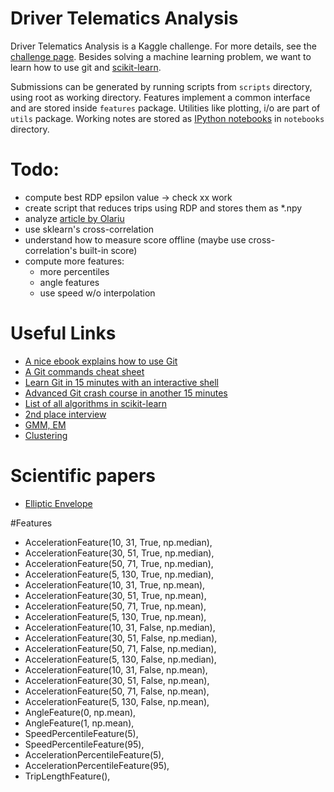 # Driver Telematics Analysis
Driver Telematics Analysis is a Kaggle challenge. For more details, see the [challenge page](http://www.kaggle.com/c/axa-driver-telematics-analysis/data). Besides solving a machine learning problem, we want to learn how to use git and [scikit-learn](http://scikit-learn.org/stable/).

Submissions can be generated by running scripts from ``scripts`` directory, using root as working directory. Features implement a common interface and are stored inside ``features`` package. Utilities like plotting, i/o are part of ``utils`` package. Working notes are stored as [IPython notebooks](http://nbviewer.ipython.org) in ``notebooks`` directory.

# Todo:
- compute best RDP epsilon value -> check xx work
- create script that reduces trips using RDP and stores them as *.npy
- analyze [article by Olariu](http://webmining.olariu.org/kaggle-driver-telematics/)
- use sklearn's cross-correlation
- understand how to measure score offline (maybe use cross-correlation's built-in score)
- compute more features:
  * more percentiles
  * angle features
  * use speed w/o interpolation

# Useful Links
- [A nice ebook explains how to use Git](http://www.git-tower.com/learn/ebook/command-line/introduction)
- [A Git commands cheat sheet](http://www.git-tower.com/blog/git-cheat-sheet/)
- [Learn Git in 15 minutes with an interactive shell](https://try.github.io/levels/1/challenges/1)
- [Advanced Git crash course in another 15 minutes](http://gitreal.codeschool.com/enroll)
- [List of all algorithms in scikit-learn](http://scikit-learn.org/dev/user_guide.html)
- [2nd place interview](http://blog.kaggle.com/2015/04/20/axa-winners-interview-learning-telematic-fingerprints-from-gps-data/)
- [GMM, EM](http://en.wikipedia.org/wiki/Expectation%E2%80%93maximization_algorithm)
- [Clustering](http://scikit-learn.org/stable/modules/clustering.html#hierarchical-clustering)

# Scientific papers
- [Elliptic Envelope](http://www.geo.upm.es/postgrado/CarlosLopez/papers/FastAlgMCD99.pdf)

#Features
- AccelerationFeature(10, 31, True, np.median),
- AccelerationFeature(30, 51, True, np.median),
- AccelerationFeature(50, 71, True, np.median),
- AccelerationFeature(5, 130, True, np.median),
- AccelerationFeature(10, 31, True, np.mean),
- AccelerationFeature(30, 51, True, np.mean),
- AccelerationFeature(50, 71, True, np.mean),
- AccelerationFeature(5, 130, True, np.mean),
- AccelerationFeature(10, 31, False, np.median),
- AccelerationFeature(30, 51, False, np.median),
- AccelerationFeature(50, 71, False, np.median),
- AccelerationFeature(5, 130, False, np.median),
- AccelerationFeature(10, 31, False, np.mean),
- AccelerationFeature(30, 51, False, np.mean),
- AccelerationFeature(50, 71, False, np.mean),
- AccelerationFeature(5, 130, False, np.mean),
- AngleFeature(0, np.mean),
- AngleFeature(1, np.mean),
- SpeedPercentileFeature(5),
- SpeedPercentileFeature(95),
- AccelerationPercentileFeature(5),
- AccelerationPercentileFeature(95),
- TripLengthFeature(),
